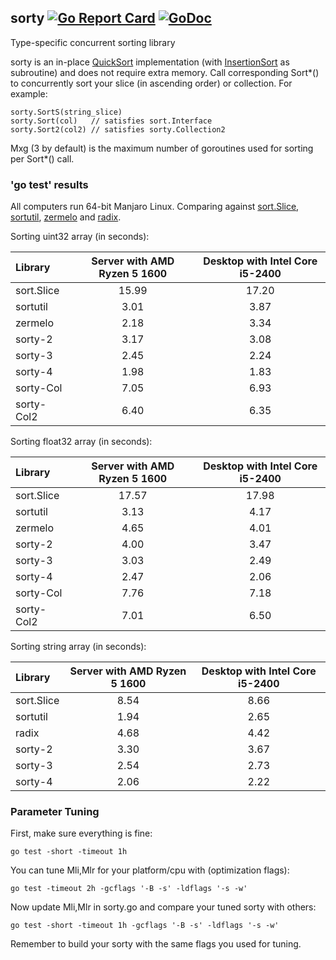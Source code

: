 ## sorty [![Go Report Card](https://goreportcard.com/badge/github.com/jfcg/sorty)](https://goreportcard.com/report/github.com/jfcg/sorty) [![GoDoc](https://godoc.org/github.com/jfcg/sorty?status.svg)](https://godoc.org/github.com/jfcg/sorty)
Type-specific concurrent sorting library

sorty is an in-place [QuickSort](https://en.wikipedia.org/wiki/Quicksort) implementation \(with [InsertionSort](https://en.wikipedia.org/wiki/Insertion_sort) as subroutine\) and does not require extra memory. Call corresponding Sort\*() to concurrently sort your slice (in ascending order) or collection. For example:
```
sorty.SortS(string_slice)
sorty.Sort(col)   // satisfies sort.Interface
sorty.Sort2(col2) // satisfies sorty.Collection2
```
Mxg (3 by default) is the maximum number of goroutines used for sorting per Sort\*() call.

### 'go test' results
All computers run 64-bit Manjaro Linux. Comparing against [sort.Slice](https://golang.org/pkg/sort), [sortutil](https://github.com/twotwotwo/sorts), [zermelo](https://github.com/shawnsmithdev/zermelo) and [radix](https://github.com/yourbasic/radix).

Sorting uint32 array (in seconds):

Library|Server with AMD Ryzen 5 1600|Desktop with Intel Core i5-2400
:---|:---:|:---:
sort.Slice|15.99|17.20
sortutil  | 3.01| 3.87
zermelo   | 2.18| 3.34
sorty-2   | 3.17| 3.08
sorty-3   | 2.45| 2.24
sorty-4   | 1.98| 1.83
sorty-Col | 7.05| 6.93
sorty-Col2| 6.40| 6.35

Sorting float32 array (in seconds):

Library|Server with AMD Ryzen 5 1600|Desktop with Intel Core i5-2400
:---|:---:|:---:
sort.Slice|17.57|17.98
sortutil  | 3.13| 4.17
zermelo   | 4.65| 4.01
sorty-2   | 4.00| 3.47
sorty-3   | 3.03| 2.49
sorty-4   | 2.47| 2.06
sorty-Col | 7.76| 7.18
sorty-Col2| 7.01| 6.50

Sorting string array (in seconds):

Library|Server with AMD Ryzen 5 1600|Desktop with Intel Core i5-2400
:---|:---:|:---:
sort.Slice| 8.54| 8.66
sortutil  | 1.94| 2.65
radix     | 4.68| 4.42
sorty-2   | 3.30| 3.67
sorty-3   | 2.54| 2.73
sorty-4   | 2.06| 2.22

### Parameter Tuning
First, make sure everything is fine:
```
go test -short -timeout 1h
```
You can tune Mli,Mlr for your platform/cpu with \(optimization flags\):
```
go test -timeout 2h -gcflags '-B -s' -ldflags '-s -w'
```
Now update Mli,Mlr in sorty.go and compare your tuned sorty with others:
```
go test -short -timeout 1h -gcflags '-B -s' -ldflags '-s -w'
```
Remember to build your sorty with the same flags you used for tuning.
